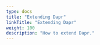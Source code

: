 ```yaml
---
type: docs
title: "Extending Dapr"
linkTitle: "Extending Dapr"
weight: 100
description: "How to extend Dapr."
---
```

